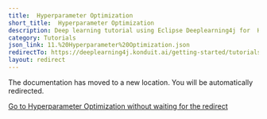 ```yaml
---
title:  Hyperparameter Optimization
short_title:  Hyperparameter Optimization
description: Deep learning tutorial using Eclipse Deeplearning4j for  Hyperparameter Optimization
category: Tutorials
json_link: 11.%20Hyperparameter%20Optimization.json
redirectTo: https://deeplearning4j.konduit.ai/getting-started/tutorials/hyperparameter-optimization
layout: redirect
---
```


The documentation has moved to a new location. You will be automatically redirected.
            
[Go to  Hyperparameter Optimization without waiting for the redirect](https://deeplearning4j.konduit.ai/getting-started/tutorials/hyperparameter-optimization)

        